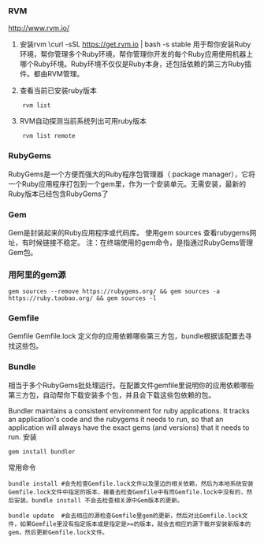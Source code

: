 
### RVM
http://www.rvm.io/

1. 安装rvm
 \curl -sSL https://get.rvm.io | bash -s stable
用于帮你安装Ruby环境，帮你管理多个Ruby环境，帮你管理你开发的每个Ruby应用使用机器上哪个Ruby环境。Ruby环境不仅仅是Ruby本身，还包括依赖的第三方Ruby插件。都由RVM管理。

2. 查看当前已安装ruby版本
```
	rvm list 
```

3. RVM自动探测当前系统列出可用ruby版本
```
    rvm list remote
```


### RubyGems
RubyGems是一个方便而强大的Ruby程序包管理器（ package manager），它将一个Ruby应用程序打包到一个gem里，作为一个安装单元。无需安装，最新的Ruby版本已经包含RubyGems了

### Gem
Gem是封装起来的Ruby应用程序或代码库。 
使用gem sources 查看rubygems网址，有时候链接不稳定。 
注：在终端使用的gem命令，是指通过RubyGems管理Gem包。

### 用阿里的gem源
```
gem sources --remove https://rubygems.org/ && gem sources -a https://ruby.taobao.org/ && gem sources -l
```

### Gemfile
Gemfile
Gemfile.lock
定义你的应用依赖哪些第三方包，bundle根据该配置去寻找这些包。

### Bundle
相当于多个RubyGems批处理运行。在配置文件gemfile里说明你的应用依赖哪些第三方包，自动帮你下载安装多个包，并且会下载这些包依赖的包。

Bundler maintains a consistent environment for ruby applications. It tracks an application's code and the rubygems it needs to run, so that an application will always have the exact gems (and versions) that it needs to run.
安装
```
gem install bundler
```
常用命令
```
bundle install #会先检查Gemfile.lock文件以及里边的相关依赖，然后为本地系统安装Gemfile.lock文件中指定的版本，接着去检查Gemfile中有而Gemfile.lock中没有的，然后安装。bundle install 不会去检查相关源中Gem版本的更新。

bundle update  #会去相应的源检查Gemfile里gem的更新，然后对比Gemfile.lock文件，如果Gemfile里没有指定版本或是指定是>=的版本，就会去相应的源下载并安装新版本的gem，然后更新Gemfile.lock文件。

```
